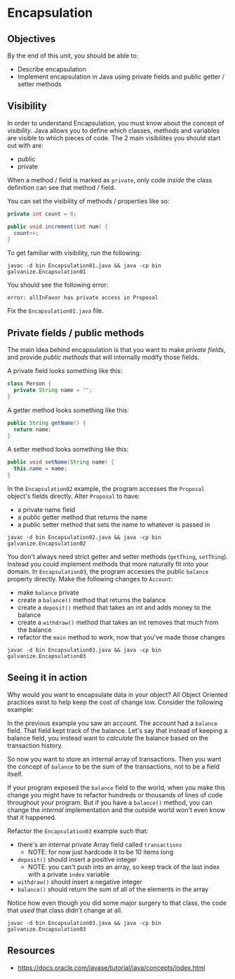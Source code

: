 # Encapsulation

## Objectives

By the end of this unit, you should be able to:

- Describe encapsulation
- Implement encapsulation in Java using private fields and public getter / setter methods

## Visibility

In order to understand Encapsulation, you must know about the concept of _visibility_.  Java allows you to define which classes, methods and variables are visible to which pieces of code.  The 2 main visibilites you should start out with are:

- public
- private

When a method / field is marked as `private`, only code _inside_ the class definition can see that method / field.

You can set the visibility of methods / properties like so:

```java
private int count = 0;

public void increment(int num) {
  count++;
}
```

To get familiar with visibility, run the following:

```
javac -d bin Encapsulation01.java && java -cp bin galvanize.Encapsulation01
```

You should see the following error:

```
error: allInFavor has private access in Proposal
```

Fix the `Encapsulation01.java` file.

## Private fields / public methods

The main idea behind encapsulation is that you want to make _private fields_, and provide _public methods_ that will internally modify those fields.

A private field looks something like this:

```java
class Person {
  private String name = "";
}
```

A getter method looks something like this:

```java
public String getName() {
  return name;
}
```

A setter method looks something like this:

```java
public void setName(String name) {
  this.name = name;
}
```

In the `Encapsulation02` example, the program accesses the `Proposal` object's fields directly.  Alter `Proposal` to have:

- a private name field
- a public getter method that returns the name
- a public setter method that sets the name to whatever is passed in

```
javac -d bin Encapsulation02.java && java -cp bin galvanize.Encapsulation02
```

You don't always need strict getter and setter methods (`getThing`, `setThing`).  Instead you could implement methods that more naturally fit into your domain.  In `Encapsulation03`, the program accesses the public `balance` property directly.  Make the following changes to `Account`:

- make `balance` private
- create a `balance()` method that returns the balance
- create a `deposit()` method that takes an int and adds money to the balance
- create a `withdraw()` method that takes an int removes that much from the balance
- refactor the `main` method to work, now that you've made those changes

```
javac -d bin Encapsulation03.java && java -cp bin galvanize.Encapsulation03
```

## Seeing it in action

Why would you want to encapsulate data in your object?  All Object Oriented practices exist to help keep the cost of change low.  Consider the following example:

In the previous example you saw an account.  The account had a `balance` field.  That field kept track of the balance.  Let's say that instead of keeping a balance field, you instead want to _calculate_ the balance based on the transaction history.

So now you want to store an internal array of transactions.  Then you want the concept of `balance` to be the sum of the transactions, not to be a field itself.

If your program exposed the `balance` field to the world, when you make this change you might have to refactor hundreds or thousands of lines of code throughout your program.  But if you have a `balance()` method, you can change the _internal_ implementation and the outside world won't even know that it happened.

Refactor the `Encapsulation03` example such that:

- there's an internal private Array field called `transactions`
  - NOTE: for now just hardcode it to be 10 items long
- `deposit()` should insert a positive integer
  - NOTE: you can't push into an array, so keep track of the last index with a private `index` variable
- `withdraw()` should insert a negative integer
- `balance()` should return the sum of all of the elements in the array

Notice how even though you did some major surgery to that class, the code that _used_ that class didn't change at all.

```
javac -d bin Encapsulation03.java && java -cp bin galvanize.Encapsulation03
```

## Resources

- https://docs.oracle.com/javase/tutorial/java/concepts/index.html
